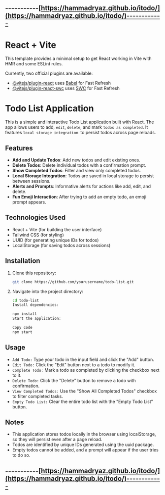 ## -----------[https://hammadryaz.github.io/itodo/](https://hammadryaz.github.io/itodo/)------------

# React + Vite

This template provides a minimal setup to get React working in Vite with HMR and some ESLint rules.

Currently, two official plugins are available:

- [@vitejs/plugin-react](https://github.com/vitejs/vite-plugin-react/blob/main/packages/plugin-react/README.md) uses [Babel](https://babeljs.io/) for Fast Refresh
- [@vitejs/plugin-react-swc](https://github.com/vitejs/vite-plugin-react-swc) uses [SWC](https://swc.rs/) for Fast Refresh

# Todo List Application

This is a simple and interactive Todo List application built with React. The app allows users to add, `edit`, `delete`, and mark `todos as completed`. It features `local storage integration `to persist todos across page reloads.

## Features
- **Add and Update Todos**: Add new todos and edit existing ones.
- **Delete Todos**: Delete individual todos with a confirmation prompt.
- **Show Completed Todos**: Filter and view only completed todos.
- **Local Storage Integration**: Todos are saved in local storage to persist between sessions.
- **Alerts and Prompts**: Informative alerts for actions like add, edit, and delete.
- **Fun Emoji Interaction**: After trying to add an empty todo, an emoji prompt appears.

## Technologies Used
- React + Vite (for building the user interface)
- Tailwind CSS (for styling)
- UUID (for generating unique IDs for todos)
- LocalStorage (for saving todos across sessions)

## Installation

1. Clone this repository:
   ```bash
   git clone https://github.com/yourusername/todo-list.git
2. Navigate into the project directory:

	```bash
	cd todo-list
	Install dependencies:
	```
	```bash
	npm install
	Start the application:
	```
	```bash
	Copy code
	npm start 
	```
## Usage
- `Add Todo:` Type your todo in the input field and click the "Add" button.
- `Edit Todo:` Click the "Edit" button next to a todo to modify it.
- `Complete Todo:` Mark a todo as completed by clicking the checkbox next to it.
- `Delete Todo:` Click the "Delete" button to remove a todo with confirmation.
- `View Completed Todos:` Use the "Show All Completed Todos" checkbox to filter completed tasks.
- `Empty Todo List:` Clear the entire todo list with the "Empty Todo List" button.
## Notes
- This application stores todos locally in the browser using localStorage, so they will persist even after a page reload.
- Todos are identified by unique IDs generated using the uuid package.
- Empty todos cannot be added, and a prompt will appear if the user tries to do so.

## -----------[https://hammadryaz.github.io/itodo/](https://hammadryaz.github.io/itodo/)------------
